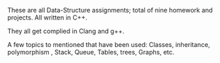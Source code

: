 These are all Data-Structure assignments; total of nine homework and projects. All written in C++.

They all get complied in Clang and g++.

A few topics to mentioned that have been used: Classes, inheritance, polymorphism , Stack, Queue, Tables, trees, Graphs, etc.
